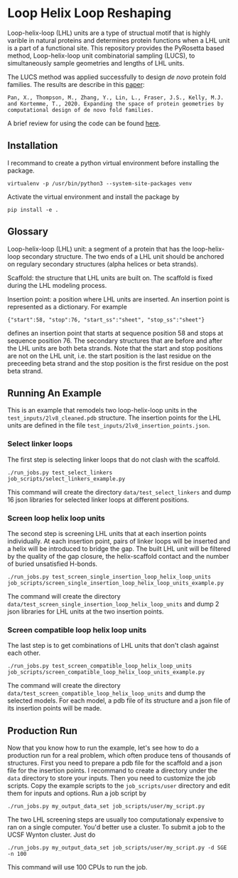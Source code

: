# Loop Helix Loop Reshaping
Loop-helix-loop (LHL) units are a type of structual motif that is highly varible in natural proteins and determines protein functions when a LHL unit is a part of a functional site. This repository provides the PyRosetta based method, Loop-helix-loop unit combinatorial sampling (LUCS), to simultaneously sample geometries and lengths of LHL units.

The LUCS method was applied successfully to design *de novo* protein fold families. The results are describe in this [paper](https://science.sciencemag.org/content/369/6507/1132):
```
Pan, X., Thompson, M., Zhang, Y., Lin, L., Fraser, J.S., Kelly, M.J. and Kortemme, T., 2020. Expanding the space of protein geometries by computational design of de novo fold families.
```

A brief review for using the code can be found [here](https://github.com/Kortemme-Lab/loop_helix_loop_reshaping/blob/master/documentation/LUCS_method_code_and_usage.pdf).


## Installation
I recommand to create a python virtual environment before installing the package.
```
virtualenv -p /usr/bin/python3 --system-site-packages venv
```
Activate the virtual environment and install the package by
```
pip install -e .
```

## Glossary

Loop-helix-loop (LHL) unit: a segment of a protein that has the loop-helix-loop secondary structure. The two ends of a LHL unit should be anchored on regulary secondary structures (alpha helices or beta strands).

Scaffold: the structure that LHL units are built on. The scaffold is fixed during the LHL modeling process.

Insertion point: a position where LHL units are inserted. An insertion point is represented as a dictionary. For example
```
{"start":58, "stop":76, "start_ss":"sheet", "stop_ss":"sheet"}
```
defines an insertion point that starts at sequence position 58 and stops at sequence position 76. The secondary structures that are before and after the LHL units are both beta strands. Note that the start and stop positions are not on the LHL unit, i.e. the start position is the last residue on the preceeding beta strand and the stop position is the first residue on the post beta strand.

## Running An Example
This is an example that remodels two loop-helix-loop units in the `test_inputs/2lv8_cleaned.pdb` structure. The insertion points for the LHL units are defined in the file `test_inputs/2lv8_insertion_points.json`. 

### Select linker loops
The first step is selecting linker loops that do not clash with the scaffold.
```
./run_jobs.py test_select_linkers job_scripts/select_linkers_example.py
```
This command will create the directory `data/test_select_linkers` and dump 16 json libraries for selected linker loops at different positions.

### Screen loop helix loop units
The second step is screening LHL units that at each insertion points individually. At each insertion point, pairs of linker loops will be inserted and a helix will be introduced to bridge the gap. The built LHL unit will be filtered by the quality of the gap closure, the helix-scaffold contact and the number of buried unsatisfied H-bonds.
```
./run_jobs.py test_screen_single_insertion_loop_helix_loop_units job_scripts/screen_single_insertion_loop_helix_loop_units_example.py
```
The command will create the directory `data/test_screen_single_insertion_loop_helix_loop_units` and dump 2 json libraries for LHL units at the two insertion points.

### Screen compatible loop helix loop units
The last step is to get combinations of LHL units that don't clash against each other.
```
./run_jobs.py test_screen_compatible_loop_helix_loop_units job_scripts/screen_compatible_loop_helix_loop_units_example.py
```
The command will create the directory `data/test_screen_compatible_loop_helix_loop_units` and dump the selected models. For each model, a pdb file of its structure and a json file of its insertion points will be made.

## Production Run
Now that you know how to run the example, let's see how to do a production run for a real problem, which often produce tens of thousands of structures. First you need to prepare a pdb file for the scaffold and a json file for the insertion points. I recommand to create a directory under the `data` directory to store your inputs. Then you need to customize the job scripts. Copy the example scripts to the `job_scripts/user` directory and edit them for inputs and options. Run a job script by
```
./run_jobs.py my_output_data_set job_scripts/user/my_script.py
```
The two LHL screening steps are usually too computationaly expensive to ran on a single computer. You'd better use a cluster. To submit a job to the UCSF Wynton cluster. Just do
```
./run_jobs.py my_output_data_set job_scripts/user/my_script.py -d SGE -n 100
```
This command will use 100 CPUs to run the job.
